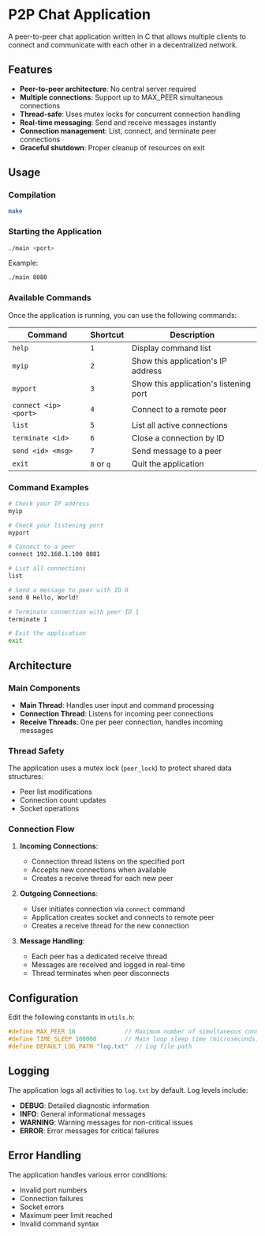 # P2P Chat Application

A peer-to-peer chat application written in C that allows multiple clients to connect and communicate with each other in a decentralized network.

## Features

- **Peer-to-peer architecture**: No central server required
- **Multiple connections**: Support up to MAX_PEER simultaneous connections
- **Thread-safe**: Uses mutex locks for concurrent connection handling
- **Real-time messaging**: Send and receive messages instantly
- **Connection management**: List, connect, and terminate peer connections
- **Graceful shutdown**: Proper cleanup of resources on exit

## Usage
### Compilation
```bash
make
```
### Starting the Application

```bash
./main <port>
```

Example:
```bash
./main 8080
```

### Available Commands

Once the application is running, you can use the following commands:

| Command | Shortcut | Description |
|---------|----------|-------------|
| `help` | `1` | Display command list |
| `myip` | `2` | Show this application's IP address |
| `myport` | `3` | Show this application's listening port |
| `connect <ip> <port>` | `4` | Connect to a remote peer |
| `list` | `5` | List all active connections |
| `terminate <id>` | `6` | Close a connection by ID |
| `send <id> <msg>` | `7` | Send message to a peer |
| `exit` | `8` or `q` | Quit the application |

### Command Examples

```bash
# Check your IP address
myip

# Check your listening port
myport

# Connect to a peer
connect 192.168.1.100 8081

# List all connections
list

# Send a message to peer with ID 0
send 0 Hello, World!

# Terminate connection with peer ID 1
terminate 1

# Exit the application
exit
```

## Architecture

### Main Components

- **Main Thread**: Handles user input and command processing
- **Connection Thread**: Listens for incoming peer connections
- **Receive Threads**: One per peer connection, handles incoming messages

### Thread Safety

The application uses a mutex lock (`peer_lock`) to protect shared data structures:
- Peer list modifications
- Connection count updates
- Socket operations

### Connection Flow

1. **Incoming Connections**:
   - Connection thread listens on the specified port
   - Accepts new connections when available
   - Creates a receive thread for each new peer

2. **Outgoing Connections**:
   - User initiates connection via `connect` command
   - Application creates socket and connects to remote peer
   - Creates a receive thread for the new connection

3. **Message Handling**:
   - Each peer has a dedicated receive thread
   - Messages are received and logged in real-time
   - Thread terminates when peer disconnects

## Configuration

Edit the following constants in `utils.h`:

```c
#define MAX_PEER 10              // Maximum number of simultaneous connections
#define TIME_SLEEP 100000        // Main loop sleep time (microseconds)
#define DEFAULT_LOG_PATH "log.txt"  // Log file path
```

## Logging

The application logs all activities to `log.txt` by default. Log levels include:
- **DEBUG**: Detailed diagnostic information
- **INFO**: General informational messages
- **WARNING**: Warning messages for non-critical issues
- **ERROR**: Error messages for critical failures

## Error Handling

The application handles various error conditions:
- Invalid port numbers
- Connection failures
- Socket errors
- Maximum peer limit reached
- Invalid command syntax


